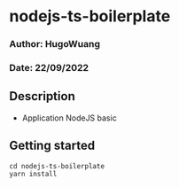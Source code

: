 # nodejs-ts-boilerplate

### Author: HugoWuang

### Date: 22/09/2022

## Description

- Application NodeJS basic

## Getting started

```
cd nodejs-ts-boilerplate
yarn install
```
